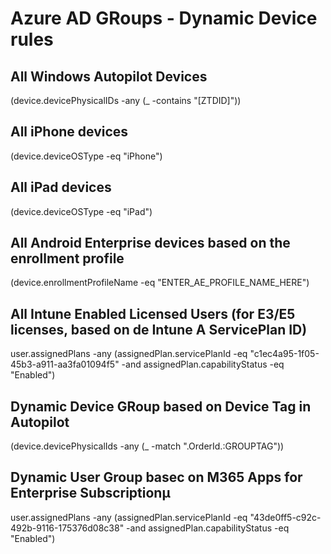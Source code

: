 # Azure AD GRoups - Dynamic Device rules
## All Windows Autopilot Devices
(device.devicePhysicalIDs -any (_ -contains "[ZTDID]"))

## All iPhone devices
(device.deviceOSType -eq "iPhone") 

## All iPad devices
(device.deviceOSType -eq "iPad")

## All Android Enterprise devices based on the enrollment profile
(device.enrollmentProfileName -eq "ENTER_AE_PROFILE_NAME_HERE")

## All Intune Enabled Licensed Users (for E3/E5 licenses, based on de Intune A ServicePlan ID)
user.assignedPlans -any (assignedPlan.servicePlanId -eq "c1ec4a95-1f05-45b3-a911-aa3fa01094f5" -and assignedPlan.capabilityStatus -eq "Enabled")

## Dynamic Device GRoup based on Device Tag in Autopilot
(device.devicePhysicalIds -any (_ -match ".OrderId.:GROUPTAG"))

## Dynamic User Group basec on M365 Apps for Enterprise Subscriptionµ
user.assignedPlans -any (assignedPlan.servicePlanId -eq "43de0ff5-c92c-492b-9116-175376d08c38" -and assignedPlan.capabilityStatus -eq "Enabled")
